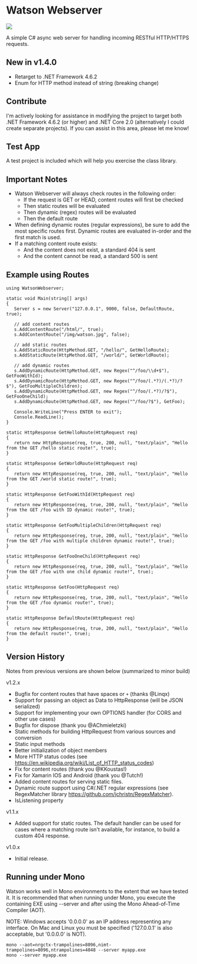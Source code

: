 # Watson Webserver

[![][nuget-img]][nuget]

[nuget]:     https://www.nuget.org/packages/Watson/
[nuget-img]: https://badge.fury.io/nu/Object.svg

A simple C# async web server for handling incoming RESTful HTTP/HTTPS requests. 

## New in v1.4.0
- Retarget to .NET Framework 4.6.2
- Enum for HTTP method instead of string (breaking change)

## Contribute
I'm actively looking for assistance in modifying the project to target both .NET Framework 4.6.2 (or higher) and .NET Core 2.0 (alternatively I could create separate projects).  If you can assist in this area, please let me know!

## Test App
A test project is included which will help you exercise the class library.

## Important Notes
- Watson Webserver will always check routes in the following order:
  - If the request is GET or HEAD, content routes will first be checked
  - Then static routes will be evaluated
  - Then dynamic (regex) routes will be evaluated
  - Then the default route
- When defining dynamic routes (regular expressions), be sure to add the most specific routes first.  Dynamic routes are evaluated in-order and the first match is used.
- If a matching content route exists:
  - And the content does not exist, a standard 404 is sent
  - And the content cannot be read, a standard 500 is sent
  
## Example using Routes
```
using WatsonWebserver;

static void Main(string[] args)
{
   Server s = new Server("127.0.0.1", 9000, false, DefaultRoute, true);

   // add content routes
   s.AddContentRoute("/html/", true);
   s.AddContentRoute("/img/watson.jpg", false);

   // add static routes
   s.AddStaticRoute(HttpMethod.GET, "/hello/", GetHelloRoute);
   s.AddStaticRoute(HttpMethod.GET, "/world/", GetWorldRoute);

   // add dynamic routes
   s.AddDynamicRoute(HttpMethod.GET, new Regex("^/foo/\\d+$"), GetFooWithId);
   s.AddDynamicRoute(HttpMethod.GET, new Regex("^/foo/(.*?)/(.*?)/?$"), GetFooMultipleChildren);
   s.AddDynamicRoute(HttpMethod.GET, new Regex("^/foo/(.*?)/?$"), GetFooOneChild);
   s.AddDynamicRoute(HttpMethod.GET, new Regex("^/foo/?$"), GetFoo); 

   Console.WriteLine("Press ENTER to exit");
   Console.ReadLine();
}

static HttpResponse GetHelloRoute(HttpRequest req)
{
   return new HttpResponse(req, true, 200, null, "text/plain", "Hello from the GET /hello static route!", true);
}

static HttpResponse GetWorldRoute(HttpRequest req)
{
   return new HttpResponse(req, true, 200, null, "text/plain", "Hello from the GET /world static route!", true);
}

static HttpResponse GetFooWithId(HttpRequest req)
{
   return new HttpResponse(req, true, 200, null, "text/plain", "Hello from the GET /foo with ID dynamic route!", true);
}

static HttpResponse GetFooMultipleChildren(HttpRequest req)
{ 
   return new HttpResponse(req, true, 200, null, "text/plain", "Hello from the GET /foo with multiple children dynamic route!", true);
}

static HttpResponse GetFooOneChild(HttpRequest req)
{ 
   return new HttpResponse(req, true, 200, null, "text/plain", "Hello from the GET /foo with one child dynamic route!", true);
}

static HttpResponse GetFoo(HttpRequest req)
{ 
   return new HttpResponse(req, true, 200, null, "text/plain", "Hello from the GET /foo dynamic route!", true);
}

static HttpResponse DefaultRoute(HttpRequest req)
{
   return new HttpResponse(req, true, 200, null, "text/plain", "Hello from the default route!", true);
}
```

## Version History
Notes from previous versions are shown below (summarized to minor build)

v1.2.x
- Bugfix for content routes that have spaces or ```+``` (thanks @Linqx)
- Support for passing an object as Data to HttpResponse (will be JSON serialized)
- Support for implementing your own OPTIONS handler (for CORS and other use cases)
- Bugfix for dispose (thank you @AChmieletzki)
- Static methods for building HttpRequest from various sources and conversion
- Static input methods
- Better initialization of object members
- More HTTP status codes (see https://en.wikipedia.org/wiki/List_of_HTTP_status_codes)
- Fix for content routes (thank you @KKoustas!)
- Fix for Xamarin IOS and Android (thank you @Tutch!)
- Added content routes for serving static files.
- Dynamic route support using C#/.NET regular expressions (see RegexMatcher library https://github.com/jchristn/RegexMatcher).
- IsListening property

v1.1.x
- Added support for static routes.  The default handler can be used for cases where a matching route isn't available, for instance, to build a custom 404 response.

v1.0.x
- Initial release.

## Running under Mono
Watson works well in Mono environments to the extent that we have tested it. It is recommended that when running under Mono, you execute the containing EXE using --server and after using the Mono Ahead-of-Time Compiler (AOT).

NOTE: Windows accepts '0.0.0.0' as an IP address representing any interface.  On Mac and Linux you must be specified ('127.0.0.1' is also acceptable, but '0.0.0.0' is NOT).

```
mono --aot=nrgctx-trampolines=8096,nimt-trampolines=8096,ntrampolines=4048 --server myapp.exe
mono --server myapp.exe
```